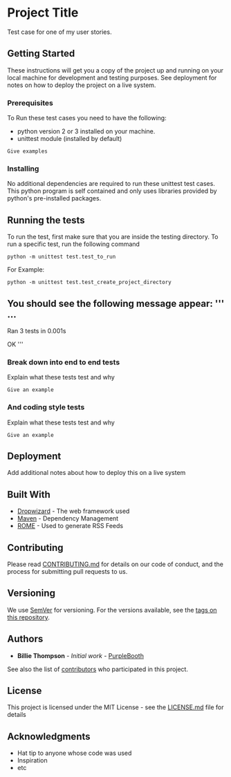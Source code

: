 # Project Title

Test case for one of my user stories.

## Getting Started

These instructions will get you a copy of the project up and running on your local machine for development and testing purposes. See deployment for notes on how to deploy the project on a live system.

### Prerequisites

To Run these test cases you need to have the following:

* python version 2 or 3 installed on your machine.
* unittest module (installed by default)

```
Give examples
```

### Installing

No additional dependencies are required to run these unittest test cases. This python program is self contained and only uses libraries provided by python's pre-installed packages.


## Running the tests

To run the test, first make sure that you are inside the testing directory. To run a specific test, run the following command
```
python -m unittest test.test_to_run
```
For Example:
```
python -m unittest test.test_create_project_directory
```
You should see the following message appear:
'''
...
----------------------------------------------------------------------
Ran 3 tests in 0.001s

OK
'''

### Break down into end to end tests

Explain what these tests test and why

```
Give an example
```

### And coding style tests

Explain what these tests test and why

```
Give an example
```

## Deployment

Add additional notes about how to deploy this on a live system

## Built With

* [Dropwizard](http://www.dropwizard.io/1.0.2/docs/) - The web framework used
* [Maven](https://maven.apache.org/) - Dependency Management
* [ROME](https://rometools.github.io/rome/) - Used to generate RSS Feeds

## Contributing

Please read [CONTRIBUTING.md](https://gist.github.com/PurpleBooth/b24679402957c63ec426) for details on our code of conduct, and the process for submitting pull requests to us.

## Versioning

We use [SemVer](http://semver.org/) for versioning. For the versions available, see the [tags on this repository](https://github.com/your/project/tags). 

## Authors

* **Billie Thompson** - *Initial work* - [PurpleBooth](https://github.com/PurpleBooth)

See also the list of [contributors](https://github.com/your/project/contributors) who participated in this project.

## License

This project is licensed under the MIT License - see the [LICENSE.md](LICENSE.md) file for details

## Acknowledgments

* Hat tip to anyone whose code was used
* Inspiration
* etc

